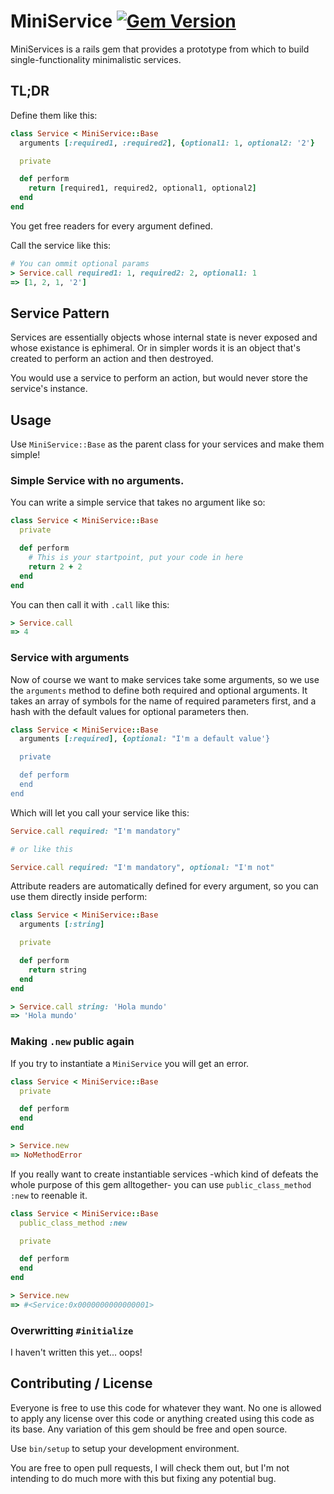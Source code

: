 # MiniService [![Gem Version](https://badge.fury.io/rb/mini_service.svg)](https://badge.fury.io/rb/mini_service)
MiniServices is a rails gem that provides a prototype from which to build
single-functionality minimalistic services.

## TL;DR

Define them like this:

```ruby
class Service < MiniService::Base
  arguments [:required1, :required2], {optional1: 1, optional2: '2'}

  private

  def perform
    return [required1, required2, optional1, optional2]
  end
end
```

You get free readers for every argument defined.

Call the service like this:

```ruby
# You can ommit optional params
> Service.call required1: 1, required2: 2, optional1: 1
=> [1, 2, 1, '2']
```

## Service Pattern

Services are essentially objects whose internal state is never exposed and
whose existance is ephimeral. Or in simpler words it is an object that's
created to perform an action and then destroyed.

You would use a service to perform an action, but would never store the
service's instance.

## Usage

Use `MiniService::Base` as the parent class for your services and make them
simple!

### Simple Service with no arguments.

You can write a simple service that takes no argument like so:

```ruby
class Service < MiniService::Base
  private

  def perform
    # This is your startpoint, put your code in here
    return 2 + 2
  end
end
```

You can then call it with `.call` like this:

```ruby
> Service.call
=> 4
```

### Service with arguments

Now of course we want to make services take some arguments, so we use the
`arguments` method to define both required and optional arguments.
It takes an array of symbols for the name of required parameters
first, and a hash with the default values for optional parameters then.

```ruby
class Service < MiniService::Base
  arguments [:required], {optional: "I'm a default value'}

  private

  def perform
  end
end
```

Which will let you call your service like this:
```ruby
Service.call required: "I'm mandatory"

# or like this

Service.call required: "I'm mandatory", optional: "I'm not"
```

Attribute readers are automatically defined for every argument, so you
can use them directly inside perform:

```ruby
class Service < MiniService::Base
  arguments [:string]

  private

  def perform
    return string
  end
end

> Service.call string: 'Hola mundo'
=> 'Hola mundo'
```

### Making `.new` public again

If you try to instantiate a `MiniService` you will get an error.

```ruby
class Service < MiniService::Base
  private

  def perform
  end
end

> Service.new
=> NoMethodError
```

If you really want to create instantiable services -which kind of 
defeats the whole purpose of this gem alltogether- you can use 
`public_class_method :new` to reenable it.

```ruby
class Service < MiniService::Base
  public_class_method :new

  private

  def perform
  end
end

> Service.new
=> #<Service:0x0000000000000001>
```

### Overwritting `#initialize`

I haven't written this yet... oops!

## Contributing / License

Everyone is free to use this code for whatever they want.
No one is allowed to apply any license over this code or anything
created using this code as its base.
Any variation of this gem should be free and open source.

Use `bin/setup` to setup your development environment.

You are free to open pull requests, I will check them out, but I'm not
intending to do much more with this but fixing any potential bug.
